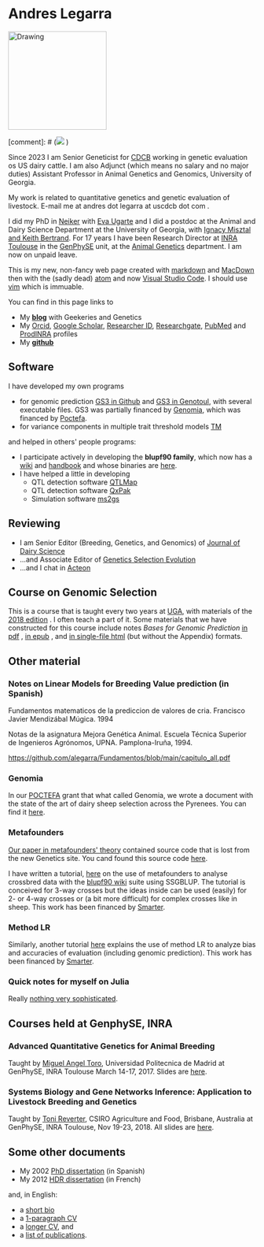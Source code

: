 # Andres Legarra

<img src="http://genoweb.toulouse.inra.fr/~alegarra/puilaurens.jpg" alt="Drawing" style="width: 200px;"/>


[comment]: # (![](https://www.dropbox.com/s/uq9ssnluafjmovk/puilaurens.jpg?dl=0 ) )

Since 2023 I am Senior Geneticist for [CDCB](https://uscdcb.com) working in genetic evaluation os US dairy cattle. I am also Adjunct (which means no salary and no major duties) Assistant Professor in Animal Genetics and Genomics, University of Georgia.

 My work is related to quantitative genetics and genetic evaluation of livestock. E-mail me at andres dot legarra at uscdcb dot com .

I did my PhD in [Neiker](http://www.neiker.net/?lang=en) with [Eva Ugarte](http://www.neiker.net/ia/produccion-animal/lineas-investigacion-pa/?lang=en)  and I did a postdoc at the Animal and Dairy Science Department at the University of Georgia, with [Ignacy Misztal and Keith Bertrand](http://nce.ads.uga.edu). For 17 years I have been Research Director at [INRA Toulouse](http://www.toulouse.inra.fr/en) in the [GenPhySE](http://genphyse.toulouse.inra.fr) unit, at the [Animal Genetics](www.ga.inra.fr/en) department. I am now on unpaid leave.

This is my new, non-fancy web page created with [markdown](https://en.wikipedia.org/wiki/Markdown) and [MacDown](http://macdown.uranusjr.com) then with the (sadly dead) [atom](https://github.com/atom/atom) and now [Visual Studio Code](https://code.visualstudio.com). I should use [vim](https://www.vim.org/) which is immuable.



You can find in this page links to

* My [**blog**](http://artadia.blogspot.com) with Geekeries and Genetics
* My [Orcid](http://orcid.org/0000-0001-8893-7620),
[Google Scholar](https://scholar.google.fr/citations?user=oMML1K4AAAAJ&hl=en),
[Researcher ID](http://www.researcherid.com/rid/G-9451-2012),
[Researchgate](https://www.researchgate.net/profile/Andres_Legarra),
[PubMed](http://www.ncbi.nlm.nih.gov/pubmed?term=Legarra%20A%5BAuthor%5D) and
[ProdINRA](http://prodinra.inra.fr/au/alegarraalb)  profiles
* My [**github**](https://github.com/alegarra/) 

## Software
 I have developed my own programs

- for genomic prediction [GS3 in Github](https://github.com/alegarra/gs3) and [GS3 in Genotoul](http://genoweb.toulouse.inra.fr/~alegarra/gs3_folder), with several executable files. GS3 was partially financed by [Genomia](http://www.genomia.net), which was financed by [Poctefa](https://www.poctefa.eu).
- for variance components in multiple trait threshold models [TM](http://genoweb.toulouse.inra.fr/~alegarra/tm_folder)

and helped in others' people programs:

- I participate actively in developing the **blupf90 family**, which now has a [wiki](http://nce.ads.uga.edu/wiki/doku.php?id=start) and [handbook](http://nce.ads.uga.edu/wiki/lib/exe/fetch.php?media=blupf90_all4.pdf) and whose binaries are [here](http://nce.ads.uga.edu/html/projects/programs/).
- I have helped a little in developing
	- QTL detection software [QTLMap](https://github.com/ofilangi/qtlmap)
	- QTL detection software [QxPak](https://www.icrea.cat/en/Web/ScientificStaff/menciso/more#researcher-nav)
	- Simulation software [ms2gs](https://github.com/mperezenciso/ms2gs)

## Reviewing

- I am Senior Editor (Breeding, Genetics, and Genomics) of [Journal of Dairy Science](http://www.journalofdairyscience.org)
- ...and Associate Editor of [Genetics Selection Evolution](https://gsejournal.biomedcentral.com)
- ...and I chat in [Acteon](http://acteon.webs.upv.es)

## Course on Genomic Selection

This is a course that is taught every two years at [UGA](http://nce.ads.uga.edu), with materials of the [2018 edition](http://nce.ads.uga.edu/wiki/doku.php?id=course_information_-_uga_2018) . I often teach a part of it. Some materials that we have constructed for this course include notes *Bases for Genomic Prediction* [in pdf](http://genoweb.toulouse.inra.fr/~alegarra/GSIP.pdf) , [in epub](http://genoweb.toulouse.inra.fr/~alegarra/GSIP.epub) , and [in single-file html](http://genoweb.toulouse.inra.fr/~alegarra/GSIP.html) (but without the Appendix) formats.

<!--* computer [exercises](http://genoweb.toulouse.inra.fr/~alegarra/lab_all.pdf)
* and [slides](http://genoweb.toulouse.inra.fr/~alegarra/slides_all.pdf)-->

## Other material

### Notes on Linear Models for Breeding Value prediction (in Spanish)

Fundamentos matematicos de la prediccion de valores de cria. Francisco Javier Mendizábal Múgica. 1994

Notas de la asignatura Mejora Genética Animal. Escuela Técnica Superior de Ingenieros Agrónomos, UPNA. Pamplona-Iruña, 1994. 

https://github.com/alegarra/Fundamentos/blob/main/capitulo_all.pdf 

### Genomia

In our [POCTEFA](https://www.poctefa.eu/) grant that what called Genomia, we wrote a document with the state of the art of dairy sheep selection across the Pyrenees. You can find it [here](http://genoweb.toulouse.inra.fr/~alegarra/genomia_all.pdf). 

### Metafounders

[Our paper in metafounders' theory](https://academic.oup.com/genetics/article/200/2/455/5936198#326396912)  contained source code that is lost from the new Genetics site. You cand found this source code [here](https://genoweb.toulouse.inra.fr/~alegarra/metafounders_code.tar.gz). 


I have written a tutorial, [here](http://genoweb.toulouse.inra.fr/~alegarra/ThreeWayDist/crosses_blupf90.pdf) on the use of metafounders to analyse crossbred data with the [blupf90 wiki](http://nce.ads.uga.edu/wiki/doku.php?id=start) suite using SSGBLUP. The tutorial is conceived for 3-way crosses but the ideas inside can be used (easily) for 2- or 4-way crosses or (a bit more difficult) for complex crosses like in sheep. This work has been financed by [Smarter](https://www.smarterproject.eu/).

### Method LR

Similarly, another tutorial  [here](http://genoweb.toulouse.inra.fr/~alegarra/SMARTER_D5.3_Use_of_method_LR.pdf) explains the use of method LR to analyze bias and accuracies of evaluation (including genomic prediction). This work has been financed by [Smarter](https://www.smarterproject.eu/).


### Quick notes for myself on Julia

Really [nothing very sophisticated](http://genoweb.toulouse.inra.fr/~alegarra/my_julia.html).


## Courses held at GenphySE, INRA


### Advanced Quantitative Genetics for Animal Breeding


Taught by [Miguel Angel Toro](https://scholar.google.es/citations?user=NBnXp5QAAAAJ&hl=en), Universidad Politecnica de Madrid at GenPhySE,
INRA Toulouse March 14-17, 2017. Slides are [here](http://genoweb.toulouse.inra.fr/~alegarra/slides_all_miguel_toro.pdf).



### Systems Biology and Gene Networks Inference: Application to Livestock Breeding and Genetics

Taught by [Toni Reverter](https://people.csiro.au/R/T/Toni-Reverter-Gomez.aspx), CSIRO Agriculture and Food, Brisbane, Australia at
GenPhySE, INRA Toulouse, Nov 19-23, 2018. All slides are [here](http://genoweb.toulouse.inra.fr/~alegarra/slides_all_toni_reverter.pdf).


## Some other documents

* My 2002 [PhD dissertation](http://genoweb.toulouse.inra.fr/~alegarra/tesis_andres_legarra.pdf) (in Spanish)
* My 2012 [HDR dissertation](http://genoweb.toulouse.inra.fr/~alegarra/final_al.pdf) (in French)

and, in English:

* a [short bio](http://genoweb.toulouse.inra.fr/~alegarra/short_bio.txt)
* a [1-paragraph CV](http://genoweb.toulouse.inra.fr/~alegarra/1%20paragraph%20CV.txt)
* a [longer CV](http://genoweb.toulouse.inra.fr/~alegarra/CV_english_long_v3.pdf), and
* a [list of publications](http://genoweb.toulouse.inra.fr/~alegarra/ANNEXES_2015.pdf).


